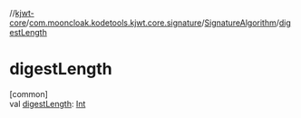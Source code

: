 //[kjwt-core](../../../index.md)/[com.mooncloak.kodetools.kjwt.core.signature](../index.md)/[SignatureAlgorithm](index.md)/[digestLength](digest-length.md)

# digestLength

[common]\
val [digestLength](digest-length.md): [Int](https://kotlinlang.org/api/latest/jvm/stdlib/kotlin/-int/index.html)
